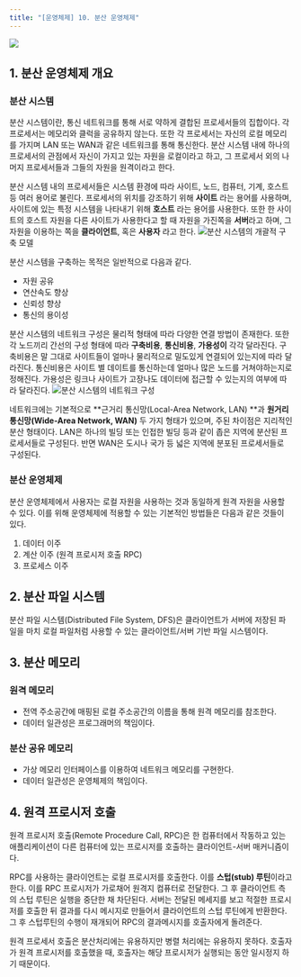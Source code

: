 ```yaml
---
title: "[운영체제] 10. 분산 운영체제"
---
```


![](__GHOST_URL__/content/images/2022/08/image-12.png)
## 1. 분산 운영체제 개요

### 분산 시스템

분산 시스템이란, 통신 네트워크를 통해 서로 약하게 결합된 프로세서들의 집합이다. 각 프로세서는 메모리와 클럭을 공유하지 않는다. 또한 각 프로세서는 자신의 로컬 메모리를 가지며 LAN 또는 WAN과 같은 네트워크를 통해 통신한다. 분산 시스템 내에 하나의 프로세서의 관점에서 자신이 가지고 있는 자원을 로컬이라고 하고, 그 프로세서 외의 나머지 프로세서들과 그들의 자원을 원격이라고 한다.

분산 시스템 내의 프로세서들은 시스템 환경에 따라 사이트, 노드, 컴퓨터, 기계, 호스트 등 여러 용어로 불린다. 프로세서의 위치를 강조하기 위해 **사이트** 라는 용어를 사용하며, 사이트에 있는 특정 시스템을 나타내기 위해 **호스트** 라는 용어를 사용한다. 또한 한 사이트의 호스트 자원을 다른 사이트가 사용한다고 할 때 자원을 가진쪽을 **서버**라고 하며, 그 자원을 이용하는 쪽을 **클라이언트**, 혹은 **사용자** 라고 한다.
![](https://blog.kakaocdn.net/dn/d0QGHl/btrEJ5CfXuK/kXRuY9HfeSEnxYUibYL4k0/img.png)분산 시스템의 개괄적 구축 모델

분산 시스템을 구축하는 목적은 일반적으로 다음과 같다.

- 자원 공유
- 연산속도 향상
- 신뢰성 향상
- 통신의 용이성

분산 시스템의 네트워크 구성은 물리적 형태에 따라 다양한 연결 방법이 존재한다. 또한 각 노드끼리 간선의 구성 형태에 따라 **구축비용**, **통신비용**, **가용성이** 각각 달라진다. 구축비용은 말 그대로 사이트들이 얼마나 물리적으로 밀도있게 연결되어 있는지에 따라 달라진다. 통신비용은 사이트 별 데이트를 통신하는데 얼마나 많은 노드를 거쳐야하는지로 정해진다. 가용성은 링크나 사이트가 고장나도 데이터에 접근할 수 있는지의 여부에 따라 달라진다.
![](https://blog.kakaocdn.net/dn/Vipg1/btrEJvBdFuL/gc7eAajWv2zxDJv4VGyIJ1/img.png)분산 시스템의 네트워크 구성

네트워크에는 기본적으로 **근거리 통신망(Local-Area Network, LAN) **과 **원거리 통신망(Wide-Area Network, WAN)** 두 가지 형태가 있으며, 주된 차이점은 지리적인 분산 형태이다. LAN은 하나의 빌딩 또는 인접한 빌딩 등과 같이 좁은 지역에 분산된 프로세서들로 구성된다. 반면 WAN은 도시나 국가 등 넓은 지역에 분포된 프로세서들로 구성된다.

### 분산 운영체제

분산 운영체제에서 사용자는 로컬 자원을 사용하는 것과 동일하게 원격 자원을 사용할 수 있다. 이를 위해 운영체제에 적용할 수 있는 기본적인 방법들은 다음과 같은 것들이 있다.

1. 데이터 이주
2. 계산 이주 (원격 프로시저 호출 RPC)
3. 프로세스 이주

## 2. 분산 파일 시스템

분산 파일 시스템(Distributed File System, DFS)은 클라이언트가 서버에 저장된 파일을 마치 로컬 파일처럼 사용할 수 있는 클라이언트/서버 기반 파일 시스템이다.

## 3. 분산 메모리

### 원격 메모리

- 전역 주소공간에 매핑된 로컬 주소공간의 이름을 통해 원격 메모리를 참조한다.
- 데이터 일관성은 프로그래머의 책임이다.

### 분산 공유 메모리

- 가상 메모리 인터페이스를 이용하여 네트워크 메모리를 구현한다.
- 데이터 일관성은 운영체제의 책임이다.

## 4. 원격 프로시저 호출

원격 프로시저 호출(Remote Procedure Call, RPC)은 한 컴퓨터에서 작동하고 있는 애플리케이션이 다른 컴퓨터에 있는 프로시저를 호출하는 클라이언트-서버 매커니즘이다.

RPC를 사용하는 클라이언트는 로컬 프로시저를 호출한다. 이를 **스텁(stub) 루틴**이라고 한다. 이를 RPC 프로시저가 가로채어 원격지 컴퓨터로 전달한다. 그 후 클라이언트 측의 스텁 루틴은 실행을 중단한 채 차단된다. 서버는 전달된 메세지를 보고 적절한 프로시저를 호출한 뒤 결과를 다시 메시지로 만들어서 클라이언트의 스텁 루틴에게 반환한다. 그 후 스텁루틴의 수행이 재개되어 RPC의 결과메시지를 호출자에게 돌려준다.

원격 프로세서 호출은 분산처리에는 유용하지만 병렬 처리에는 유용하지 못하다. 호출자가 원격 프로시저를 호출했을 때, 호출자는 해당 프로시저가 실행되는 동안 일시정지 하기 때문이다.

